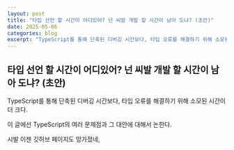 ```yaml
---
layout: post
title: "타입 선언 할 시간이 어디있어? 넌 씨발 개발 할 시간이 남아 도냐? (초안)"
date: 2025-05-06
categories: blog
excerpt: "TypeScript를 통해 단축된 디버깅 시간보다, 타입 오류를 해결하기 위해 소모된 시간이 더 크다."
---
```


## 타입 선언 할 시간이 어디있어? 넌 씨발 개발 할 시간이 남아 도냐? (초안)

TypeScript를 통해 단축된 디버깅 시간보다, 타입 오류를 해결하기 위해 소모된 시간이 더 크다.

이 글에선 TypeScript의 여러 문제점과 그 대안에 대해서 논한다.

시발 이젠 깃허브 페이지도 망가졌네, 

<!-- ### 매번 TypeScript 빌드 하는 거 개 좆같다

TypeScript 내부적으로 컴파일러가 Go 언어로 변경되면서 컴파일 시간 10배 줄었다고는 한다.

이런 씨발 애초에 컴파일 과정을 거치는 것 자체가 문제다.

JSDoc 쓰면 컴파일 없이도 사용할 수 있다.


### 타입 선언에 대한 의무

타입 선언 할 시간도 없는데 자꾸 타입 선언하라고 한다.

이러다가 결국 `any` 타입만 쓰게 된다.


### 코드가 너무 장황해진다

타입 지정하겠다고 `Type` 혹은 `Interface` 설정 하느라 코드가 길어지거나 파일이 늘어난다.

이는 단순한 코드베이스조차 코드가 쓸데없이 장황해지는 문제를 낳는다.

드문 경우이긴 하나, 선언된 타입이 복잡해지게 되면 결국 주석을 추가로 작성하게 된다.


### `.ts` 확장자를 위한 컨피그 요구

tailwind를 쓰거나, Prettier 쓰거나, Vite 쓰거나, Webpack 쓸때 `.ts` 확장자를 위한 설정이 추가적으로 요구된다.

단순히 위의 기능 뿐만이 아니라, 위의 프로그램의 추가 확장 기능을 설치할 경우(ex. tailwind의 class 정렬을 위한 확장 플러그인(이 플러그인 말고 더 적절한 플러그인 생각해보기)), 확장 프로그램 위에서 `.ts` 확장자를 위한 설정을 중복해서 설정해야 한다. (플러그인이라는 용어가 맞나? 확장 기능이라는 용어가 맞나? 어쨌든 생각해보기)

### 대안: JSDoc

|비교|TypeScript|JSDoc|
|----|:----------:|:----:|
|컴파일 여부|✅|❌|
|타입 선언 의무|✅|❌|
|메소드 미리보기|✅|✅| -->